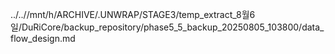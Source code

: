 ../..//mnt/h/ARCHIVE/.UNWRAP/STAGE3/temp_extract_8월6일/DuRiCore/backup_repository/phase5_5_backup_20250805_103800/data_flow_design.md